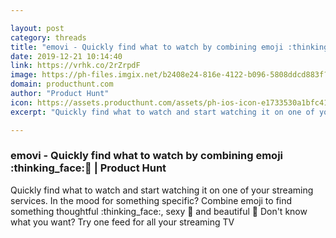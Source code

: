 ```yaml
---

layout: post
category: threads
title: "emovi - Quickly find what to watch by combining emoji :thinking_face::underage:"
date: 2019-12-21 10:14:40
link: https://vrhk.co/2rZrpdF
image: https://ph-files.imgix.net/b2408e24-816e-4122-b096-5808ddcd883f?auto=format&fit=crop&h=512&w=1024
domain: producthunt.com
author: "Product Hunt"
icon: https://assets.producthunt.com/assets/ph-ios-icon-e1733530a1bfc41080db8161823f1ef262cdbbc933800c0a2a706f70eb9c277a.png
excerpt: "Quickly find what to watch and start watching it on one of your streaming services. In the mood for something specific? Combine emoji to find something thoughtful :thinking_face:, sexy :underage: and beautiful :sunrise_over_mountains: Don't know what you want? Try one feed for all your streaming TV"

---
```


### emovi - Quickly find what to watch by combining emoji :thinking_face::underage: | Product Hunt

Quickly find what to watch and start watching it on one of your streaming services. In the mood for something specific? Combine emoji to find something thoughtful :thinking_face:, sexy :underage: and beautiful :sunrise_over_mountains: Don't know what you want? Try one feed for all your streaming TV